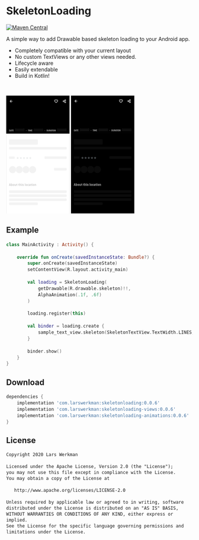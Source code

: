 # SkeletonLoading 

[![Maven Central](https://maven-badges.herokuapp.com/maven-central/com.larswerkman/skeletonloading/badge.svg)](https://maven-badges.herokuapp.com/maven-central/com.larswerkman/skeletonloading/)

  
A simple way to add Drawable based skeleton loading to your Android app.

* Completely compatible with your current layout
* No custom TextViews or any other views needed.
* Lifecycle aware
* Easily extendable
* Build in Kotlin!

&nbsp;
&nbsp;

![](docs/static/example_light.gif) 
![](docs/static/example_dark.gif)

## Example

```kotlin
class MainActivity : Activity() {

    override fun onCreate(savedInstanceState: Bundle?) {
        super.onCreate(savedInstanceState)
        setContentView(R.layout.activity_main)

        val loading = SkeletonLoading(
            getDrawable(R.drawable.skeleton)!!,
            AlphaAnimation(.1f, .6f)
        )

        loading.register(this)

        val binder = loading.create {
            sample_text_view.skeleton(SkeletonTextView.TextWidth.LINES, 1.2).bind()
        }

        binder.show()
    }
}
```

## Download
```groovy
dependencies {
    implementation 'com.larswerkman:skeletonloading:0.0.6'
    implementation 'com.larswerkman:skeletonloading-views:0.0.6'
    implementation 'com.larswerkman:skeletonloading-animations:0.0.6'
}
```

## License

```text
Copyright 2020 Lars Werkman

Licensed under the Apache License, Version 2.0 (the "License");
you may not use this file except in compliance with the License.
You may obtain a copy of the License at

   http://www.apache.org/licenses/LICENSE-2.0

Unless required by applicable law or agreed to in writing, software
distributed under the License is distributed on an "AS IS" BASIS,
WITHOUT WARRANTIES OR CONDITIONS OF ANY KIND, either express or implied.
See the License for the specific language governing permissions and
limitations under the License.
```